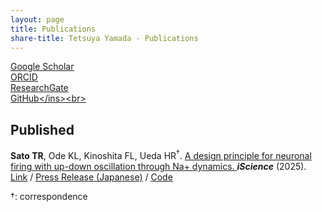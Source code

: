 ```yaml
---
layout: page
title: Publications
share-title: Tetsuya Yamada - Publications
---
```


<ins>[Google Scholar](https://scholar.google.co.jp/citations?user=fdt5J1EAAAAJ&hl=ja&oi=ao)</ins><br>
<ins>[ORCID](https://orcid.org/0000-0002-4536-548X)</ins><br>
<ins>[ResearchGate](https://www.researchgate.net/profile/Tomohide-Sato?ev=hdr_xprf)</ins><br>
<ins>[GitHub](([https://github.com/tyamadat](https://github.com/TomoRS-Med)))</ins><br>

## Published

**Sato TR<sup></sup>**, Ode KL<sup></sup>, Kinoshita FL<sup></sup>, Ueda HR<sup>&dagger;</sup>.
<ins>A design principle for neuronal firing with up-down oscillation through Na+ dynamics. </ins>
***iScience*** (2025). 
<ins>[Link](https://www.sciencedirect.com/science/article/pii/S2589004222001432)</ins> / <ins>[Press Release (Japanese)](https://www.u-tokyo.ac.jp/content/400255946.pdf)</ins> / <ins>[Code](https://github.com/TomoRS-Med/Na_paper)</ins>

&dagger;: correspondence
